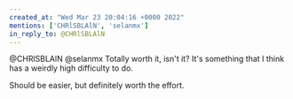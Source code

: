 ```yaml
---
created_at: "Wed Mar 23 20:04:16 +0000 2022"
mentions: ['CHRlSBLAlN', 'selanmx']
in_reply_to: @CHRlSBLAlN
---
```


@CHRlSBLAlN @selanmx Totally worth it, isn't it? It's something that I think has a weirdly high difficulty to do. 

Should be easier, but definitely worth the effort.